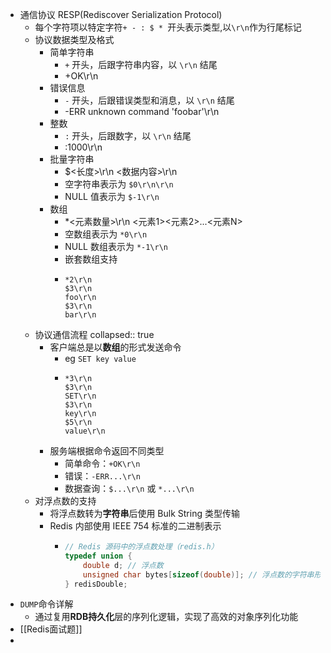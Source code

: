 - 通信协议 RESP(Rediscover Serialization Protocol)
	- 每个字符项以特定字符`+ - : $ * `开头表示类型,以`\r\n`作为行尾标记
	- 协议数据类型及格式
		- 简单字符串
			- `+` 开头，后跟字符串内容，以 `\r\n` 结尾
			- +OK\\r\\n
		- 错误信息
			- `-` 开头，后跟错误类型和消息，以 `\r\n` 结尾
			- -ERR unknown command 'foobar'\\r\\n
		- 整数
			- `:` 开头，后跟数字，以 `\r\n` 结尾
			- :1000\r\n
		- 批量字符串
			- $<长度>\\r\\n
			  <数据内容>\\r\\n
			- 空字符串表示为 `$0\r\n\r\n`
			- NULL 值表示为 `$-1\r\n`
		- 数组
			- *<元素数量>\\r\\n
			  <元素1><元素2>...<元素N>
			- 空数组表示为 `*0\r\n`
			- NULL 数组表示为 `*-1\r\n`
			- 嵌套数组支持
			- ```
			  *2\r\n
			  $3\r\n
			  foo\r\n
			  $3\r\n
			  bar\r\n
			  ```
	- 协议通信流程
	  collapsed:: true
		- 客户端总是以**数组**的形式发送命令
			- eg `SET key value`
			- ```
			  *3\r\n
			  $3\r\n
			  SET\r\n
			  $3\r\n
			  key\r\n
			  $5\r\n
			  value\r\n
			  ```
		- 服务端根据命令返回不同类型
			- 简单命令：`+OK\r\n`
			- 错误：`-ERR...\r\n`
			- 数据查询：`$...\r\n` 或 `*...\r\n`
	- 对浮点数的支持
		- 将浮点数转为**字符串**后使用 Bulk String 类型传输
		- Redis 内部使用 IEEE 754 标准的二进制表示
			- ```c
			  // Redis 源码中的浮点数处理（redis.h）
			  typedef union {
			      double d; // 浮点数
			      unsigned char bytes[sizeof(double)]; // 浮点数的字符串形式
			  } redisDouble;
			  ```
- `DUMP`命令详解
	- 通过复用**RDB持久化**层的序列化逻辑，实现了高效的对象序列化功能
- [[Redis面试题]]
-
